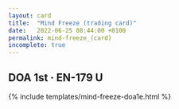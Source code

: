 ```yaml
---
layout: card
title:  "Mind Freeze (trading card)"
date:   2022-06-25 08:44:00 +0100
permalink: mind-freeze_(card)
incomplete: true
---
```


## DOA 1st &middot; EN-179 U

{% include templates/mind-freeze-doa1e.html %}
